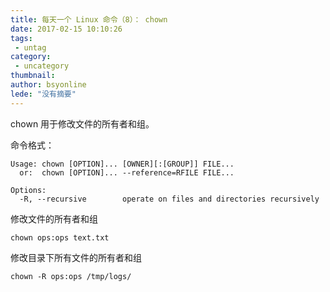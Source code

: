 ```yaml
---
title: 每天一个 Linux 命令（8）： chown
date: 2017-02-15 10:10:26
tags:
 - untag
category: 
 - uncategory
thumbnail: 
author: bsyonline
lede: "没有摘要"
---
```


chown 用于修改文件的所有者和组。

<!-- more -->

命令格式：
```shell
Usage: chown [OPTION]... [OWNER][:[GROUP]] FILE...
  or:  chown [OPTION]... --reference=RFILE FILE...

Options:
  -R, --recursive        operate on files and directories recursively
```

修改文件的所有者和组
```
chown ops:ops text.txt
```
修改目录下所有文件的所有者和组

```
chown -R ops:ops /tmp/logs/
```
